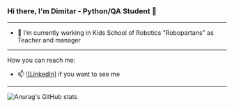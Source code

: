 ### Hi there, I'm Dimitar - Python/QA Student 👋
--- 
- 🔭 I’m currently working in Kids School of Robotics "Robopartans" as Teacher and manager
---
How you can reach me:
- 📫 [![LinkedIn]](https://www.linkedin.com/in/dimitar-tamahkyarov-6a6684186/) if you want to see me
---
![Anurag's GitHub stats](https://github-readme-stats.vercel.app/api?username=DimitarTamahkyarov&show_icons=true&theme=highcontrast)

<!--
**DimitarTamahkyarov/DimitarTamahkyarov** is a ✨ _special_ ✨ repository because its `README.md` (this file) appears on your GitHub profile.

Here are some ideas to get you started:

- 🔭 I’m currently working on ...
- 🌱 I’m currently learning ...
- 👯 I’m looking to collaborate on ...
- 🤔 I’m looking for help with ...
- 💬 Ask me about ...
- 📫 How to reach me: ...
- 😄 Pronouns: ...
- ⚡ Fun fact: ...
-->

